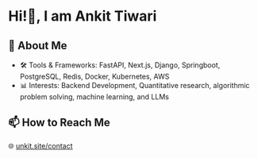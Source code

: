 # Hi!👋, I am Ankit Tiwari

## 🌱 About Me
- 🛠️ Tools & Frameworks: FastAPI, Next.js, Django, Springboot, PostgreSQL, Redis, Docker, Kubernetes, AWS
- 📊 Interests: Backend Development, Quantitative research, algorithmic problem solving, machine learning, and LLMs

## 📫 How to Reach Me
🌐 [unkit.site/contact](https://unkit.site/contact)
